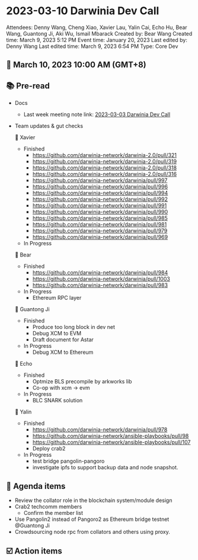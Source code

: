 # 2023-03-10 Darwinia Dev Call

Attendees: Denny Wang, Cheng Xiao, Xavier Lau, Yalin Cai, Echo Hu, Bear Wang, Guantong Ji, Aki Wu, Ismail Mbarack
Created by: Bear Wang
Created time: March 9, 2023 5:12 PM
Event time: January 20, 2023
Last edited by: Denny Wang
Last edited time: March 9, 2023 6:54 PM
Type: Core Dev

## 📅 March 10, 2023 10:00 AM (GMT+8)

## 📚 Pre-read

- Docs
    - Last week meeting note link:  [2023-03-03 Darwinia Dev Call](2023-03-03%20Darwinia%20Dev%20Call%20c290f4d5718f4aabb021af552c847283.md)
- Team updates & gut checks
    
    🎯 Xavier
    
    - Finished
        - https://github.com/darwinia-network/darwinia-2.0/pull/321
        - https://github.com/darwinia-network/darwinia-2.0/pull/319
        - https://github.com/darwinia-network/darwinia-2.0/pull/318
        - https://github.com/darwinia-network/darwinia-2.0/pull/316
        - https://github.com/darwinia-network/darwinia/pull/997
        - https://github.com/darwinia-network/darwinia/pull/996
        - https://github.com/darwinia-network/darwinia/pull/994
        - https://github.com/darwinia-network/darwinia/pull/992
        - https://github.com/darwinia-network/darwinia/pull/991
        - https://github.com/darwinia-network/darwinia/pull/990
        - https://github.com/darwinia-network/darwinia/pull/985
        - https://github.com/darwinia-network/darwinia/pull/981
        - https://github.com/darwinia-network/darwinia/pull/979
        - https://github.com/darwinia-network/darwinia/pull/969
    - In Progress
    
    🎯 Bear
    
    - Finished
        - https://github.com/darwinia-network/darwinia/pull/984
        - https://github.com/darwinia-network/darwinia/pull/1003
        - https://github.com/darwinia-network/darwinia/pull/983
    - In Progress
        - Ethereum RPC layer
    
    🎯 Guantong Ji
    
    - Finished
        - Produce too long block in dev net
        - Debug XCM to EVM
        - Draft document for Astar
    - In Progress
        - Debug XCM to Ethereum
    
    🎯 Echo
    
    - Finished
        - Optmize BLS precompile by arkworks lib
        - Co-op with xcm → evm
    - In Progress
        - BLC SNARK solution
    
    🎯 Yalin
    
    - Finished
        - https://github.com/darwinia-network/darwinia/pull/978
        - https://github.com/darwinia-network/ansible-playbooks/pull/98
        - https://github.com/darwinia-network/ansible-playbooks/pull/107
        - Deploy crab2
    - In Progress
        - test bridge pangolin-pangoro
        - investigate ipfs to support backup data and node snapshot.

## 💬 Agenda items

- Review the collator role in the blockchain system/module design
- Crab2 techcomm members
    - Confirm the member list
- Use Pangolin2 instead of Pangoro2 as Ethereum bridge testnet @Guantong Ji
- Crowdsourcing node rpc from collators and others using proxy.

## ☑️ Action items
